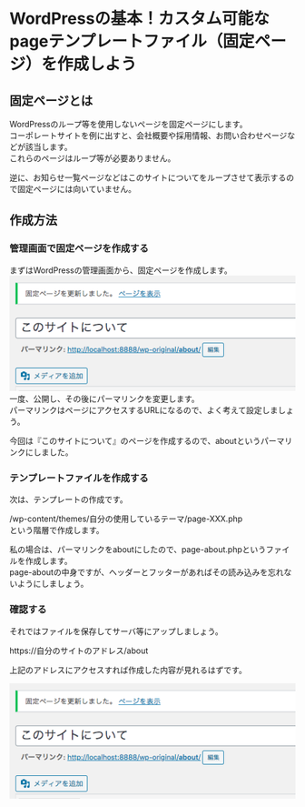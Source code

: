 # WordPressの基本！カスタム可能なpageテンプレートファイル（固定ページ）を作成しよう  

## 固定ページとは  
WordPressのループ等を使用しないページを固定ページにします。  
コーポレートサイトを例に出すと、会社概要や採用情報、お問い合わせページなどが該当します。  
これらのページはループ等が必要ありません。  

逆に、お知らせ一覧ページなどはこのサイトについてをループさせて表示するので固定ページには向いていません。  

## 作成方法  

### 管理画面で固定ページを作成する  
まずはWordPressの管理画面から、固定ページを作成します。  
![WordPressの管理画面からページを追加する](src/.vuepress/public/img/実際のWordPressの管理画面.png)  
一度、公開し、その後にパーマリンクを変更します。  
パーマリンクはページにアクセスするURLになるので、よく考えて設定しましょう。  

今回は『このサイトについて』のページを作成するので、aboutというパーマリンクにしました。  

### テンプレートファイルを作成する  
次は、テンプレートの作成です。  

/wp-content/themes/自分の使用しているテーマ/page-XXX.php  
という階層で作成します。  

私の場合は、パーマリンクをaboutにしたので、page-about.phpというファイルを作成します。  
page-aboutの中身ですが、ヘッダーとフッターがあればその読み込みを忘れないようにしましょう。  

### 確認する  
それではファイルを保存してサーバ等にアップしましょう。  

https://自分のサイトのアドレス/about  

上記のアドレスにアクセスすれば作成した内容が見れるはずです。  

![alt](src/.vuepress/public/img/実際のWordPressの管理画面.png)  